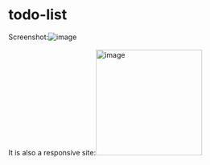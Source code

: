 # todo-list
Screenshot:![image](https://github.com/Likheet/todo-list/assets/66800864/f855bc4e-0495-4176-9457-d1e0c5c34532)
<br>  
It is also a responsive site:<img width="211" alt="image" src="https://github.com/Likheet/todo-list/assets/66800864/e526e8e1-f2c1-498b-b3d2-4f4ab17f6045">

